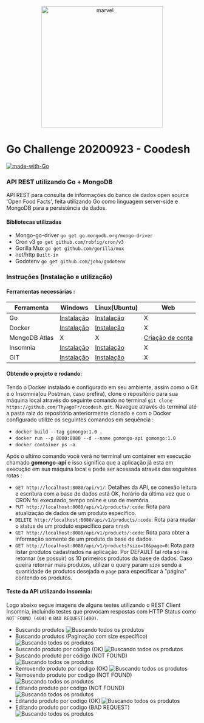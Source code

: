 
<div  align="center">
    <img  src="https://miro.medium.com/max/700/1*XtU2ByqGUYD4O5TQuS2CxQ.png"  alt="marvel"  width="320"/>
</div>

# Go Challenge 20200923 - Coodesh
[![made-with-Go](https://img.shields.io/badge/Made%20with-Go-1f425f.svg)](http://golang.org)


### API REST utilizando Go + MongoDB

API REST para consulta de informações do banco de dados open source 'Open Food Facts', feita utilizando Go como 
linguagem server-side e MongoDB para a persistência de dados.

#### Bibliotecas utilizadas

- Mongo-go-driver `go get go.mongodb.org/mongo-driver`
- Cron v3 `go get github.com/robfig/cron/v3`
- Gorilla Mux `go get github.com/gorilla/mux`
- net/http `Built-in`
- Godotenv `go get github.com/joho/godotenv`

### Instruções (Instalação e utilização)

#### Ferramentas necessárias :

| Ferramenta  |  Windows  |   Linux(Ubuntu)  |    Web  | 
| ------------------- | ------------------- | ------------------- |  ------------------- | 
|  Go |   [Instalação](https://golang.org/doc/install) |  [Instalação](https://golang.org/doc/install) |   X |
|  Docker |  [Instalação](https://br.openfoodfacts.org/data) | [Instalação](https://www.digitalocean.com/community/tutorials/how-to-install-and-use-docker-on-ubuntu-20-04-pt)  |  X |
|  MongoDB Atlas | X|X | [Criação de conta](https://www.mongodb.com/try) | 
|  Insomnia |  [Instalação](https://insomnia.rest/download/) | [Instalação](https://snapcraft.io/insomnia)  |   X |
|  GIT |  [Instalação](https://git-scm.com/downloads) | [Instalação](https://git-scm.com/downloads)  |   X |

#### Obtendo o projeto e rodando:

Tendo o Docker instalado e configurado em seu ambiente, assim como o Git e o Insomnia(ou Postman, caso prefira), 
clone o repositório para sua máquina local através do seguinte comando no terminal `git clone https://github.com/ThyagoFr/coodesh.git`.
Navegue através do terminal até a pasta raiz do repositório anteriormente clonado e com o Docker configurado utilize os seguintes comandos em sequência :
- `docker build --tag gomongo:1.0 .`
- `docker run --p 8000:8080 --d --name gomongo-api gomongo:1.0`
- `docker container ps -a`

Após o ultimo comando você verá no terminal um container em execução chamado **gomongo-api** e isso significa que a aplicação já esta em 
execução em sua máquina local e pode ser acessada através das seguintes rotas :

- `GET http://localhost:8080/api/v1/`: Detalhes da API, se conexão leitura e escritura com a base de dados está OK, horário da última vez que o CRON foi executado, tempo online e uso de memória.
- `PUT http://localhost:8080/api/v1/products/:code`: Rota para atualização de dados de um produto específico.
- `DELETE http://localhost:8080/api/v1/products/:code`: Rota para mudar o status de um produto específico para `trash`
- `GET http://localhost:8080/api/v1/products/:code`: Rota para obter a informação somente de um produto da base de dados.
- `GET http://localhost:8080/api/v1/products?size=10&page=0`: Rota para listar produtos cadastrados na aplicação. Por DEFAULT tal rota só irá retornar (se possuir) os 
10 primeiros produtos da base de dados. Caso queira retornar mais produtos, utilizar o query param `size` sendo a quantidade de produtos
desejada e `page` para especificar à "página" contendo os produtos. 

#### Teste da API utilizando Insomnia:

Logo abaixo segue imagens de alguns testes utilizando o REST Client Insomnia, incluindo testes que provocam
respostas com HTTP Status como `NOT FOUND (404)` e `BAD REQUEST(400)`.

- Buscando produtos
![Buscando todos os produtos](https://github.com/thyagofr/coodesh/blob/main/imgs/GETALL.png?raw=true)
- Buscando produtos (Paginação com size específico)
![Buscando todos os produtos](https://github.com/thyagofr/coodesh/blob/main/imgs/GETALL-PAGINATE.png?raw=true)
- Buscando produto por código (OK)
![Buscando todos os produtos](https://github.com/thyagofr/coodesh/blob/main/imgs/GETPRODUCT-OK.png?raw=true)
- Buscando produto por código (NOT FOUND)
![Buscando todos os produtos](https://github.com/thyagofr/coodesh/blob/main/imgs/GETPRODUCT-NOTFOUND.png?raw=true)
- Removendo produto por codigo (OK)
![Buscando todos os produtos](https://github.com/thyagofr/coodesh/blob/main/imgs/DELETEPRODUCT-OK.png?raw=true)
- Removendo produto por codigo (NOT FOUND)
![Buscando todos os produtos](https://github.com/thyagofr/coodesh/blob/main/imgs/DELETEPRODUCT-NOTFOUND.png?raw=true)
- Editando produto por código (NOT FOUND)
![Buscando todos os produtos](https://github.com/thyagofr/coodesh/blob/main/imgs/PUTPRODUCT-NOTFOUND.png?raw=true)
- Editando produto por codigo (OK)
![Buscando todos os produtos](https://github.com/thyagofr/coodesh/blob/main/imgs/PUTPRODUCT-OK.png?raw=true)
- Editando produto por codigo (BAD REQUEST)
![Buscando todos os produtos](https://github.com/thyagofr/coodesh/blob/main/imgs/PUTPRODUCT-BADREQUEST.png?raw=true)
 